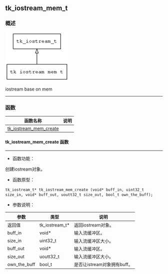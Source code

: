 ## tk\_iostream\_mem\_t
### 概述
![image](images/tk_iostream_mem_t_0.png)


 iostream base on mem


----------------------------------
### 函数
<p id="tk_iostream_mem_t_methods">

| 函数名称 | 说明 | 
| -------- | ------------ | 
| <a href="#tk_iostream_mem_t_tk_iostream_mem_create">tk\_iostream\_mem\_create</a> |  |
#### tk\_iostream\_mem\_create 函数
-----------------------

* 函数功能：

> <p id="tk_iostream_mem_t_tk_iostream_mem_create">
 创建iostream对象。





* 函数原型：

```
tk_iostream_t* tk_iostream_mem_create (void* buff_in, uint32_t size_in, void* buff_out, uoutt32_t size_out, bool_t own_the_buff);
```

* 参数说明：

| 参数 | 类型 | 说明 |
| -------- | ----- | --------- |
| 返回值 | tk\_iostream\_t* | 返回iostream对象。 |
| buff\_in | void* | 输入流缓冲区。 |
| size\_in | uint32\_t | 输入流缓冲区大小。 |
| buff\_out | void* | 输入流缓冲区。 |
| size\_out | uoutt32\_t | 输入流缓冲区大小。 |
| own\_the\_buff | bool\_t | 是否让istream对象拥有buff。 |
